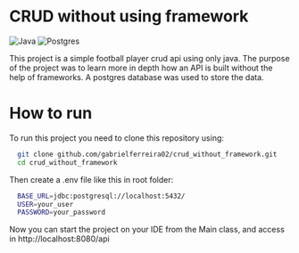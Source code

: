 # CRUD without using framework

![Java](https://img.shields.io/badge/java-%23ED8B00.svg?style=for-the-badge&logo=openjdk&logoColor=white)
![Postgres](https://img.shields.io/badge/postgres-%23316192.svg?style=for-the-badge&logo=postgresql&logoColor=white)

This project is a simple football player crud api using only java. The purpose of the project was to learn more in depth how an API is built without the help of frameworks. A postgres database was used to store the data.

# How to run

To run this project you need to clone this repository using:
```bash
  git clone github.com/gabrielferreira02/crud_without_framework.git
  cd crud_without_framework
```

Then create a .env file like this in root folder:
```bash
  BASE_URL=jdbc:postgresql://localhost:5432/
  USER=your_user
  PASSWORD=your_password
```

Now you can start the project on your IDE from the Main class, and access in http://localhost:8080/api

